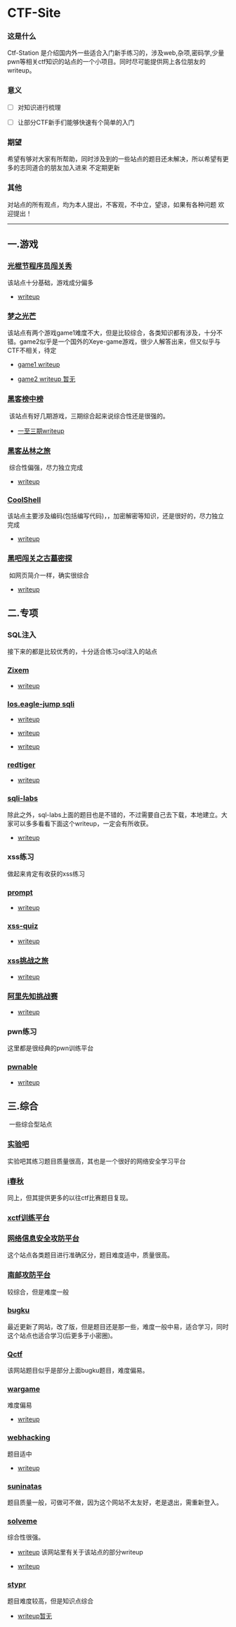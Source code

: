 # CTF-Site

### 这是什么

Ctf-Station 是介绍国内外一些适合入门新手练习的，涉及web,杂项,密码学,少量pwn等相关ctf知识的站点的一个小项目。同时尽可能提供网上各位朋友的writeup。

### 意义

- [ ] 对知识进行梳理


- [ ] 让部分CTF新手们能够快速有个简单的入门

### 期望

希望有够对大家有所帮助，同时涉及到的一些站点的题目还未解决，所以希望有更多的志同道合的朋友加入进来  不定期更新

### 其他

对站点的所有观点，均为本人提出，不客观，不中立，望谅，如果有各种问题 欢迎提出！
<!-- more -->
---

## 一.游戏

### [光棍节程序员闯关秀](https://1111.segmentfault.com/)

  该站点十分基础，游戏成分偏多

  + [writeup](https://www.cnblogs.com/bk-sl/p/6150649.html)

### [梦之光芒](http://monyer.com/game/)

​   该站点有两个游戏game1难度不大，但是比较综合，各类知识都有涉及，十分不错。game2似乎是一个国外的Xeye-game游戏，很少人解答出来，但又似乎与CTF不相关，待定

  + [game1 writeup](http://blog.sina.com.cn/s/blog_e9e8d5e80101jnxs.html)

  + [game2 writeup 暂无](#)
 
### [黑客榜中榜](http://www.cn-hack.cn/site/uu0708.html)

​	  该站点有好几期游戏，三期综合起来说综合性还是很强的。

  + [一至三期writeup](http://blog.csdn.net/u014015972/article/details/50896243)

### [黑客丛林之旅](http://www.fj543.com/hack/)

​	  综合性偏强，尽力独立完成

  + [writeup](http://www.atomsec.org/%E6%B8%B8%E6%88%8F/%E9%BB%91%E5%AE%A2%E4%B8%9B%E6%9E%97%E4%B9%8B%E6%97%85%E9%80%9A%E5%85%B3%E6%94%BB%E7%95%A5/)

### [CoolShell](http://fun.coolshell.cn/)

​	该站点主要涉及编码(包括编写代码)，，加密解密等知识，还是很好的，尽力独立完成

  + [writeup](https://www.cnblogs.com/lurongkai/p/coolshell_puzzle_guides.html)

###  [黑吧闯关之古墓密探](http://hkyx.myhack58.com/)

​	  如网页简介一样，确实很综合

  + [writeup](http://blog.csdn.net/a200710716/article/details/51181736)

## 二.专项

### SQL注入

  接下来的都是比较优秀的，十分适合练习sql注入的站点

### [Zixem](http://www.zixem.altervista.org/SQLi/)

  + [writeup](https://qteams.wordpress.com/2017/06/17/write-up-zixem-sqli/)

### [los.eagle-jump sqli](http://los.eagle-jump.org/)

  + [writeup](http://myndtt.com/2017/10/26/%E5%87%A0%E9%81%93sqli/)

  + [writeup](http://blog.naver.com/PostView.nhn?blogId=pushesp&logNo=220924194411&redirect=Dlog&widgetTypeCall=true)

  + [writeup](http://kb.hitcon.org/post/159632257892/loseagle-jumpsql-injection%E7%B6%B2%E7%AB%99%E7%B7%B4%E7%BF%92%E4%BB%8B%E7%B4%B9)

### [redtiger](http://redtiger.labs.overthewire.org/)

  + [writeup](https://blog.spoock.com/2016/07/25/redtiger-writeup/)

### [sqli-labs](https://github.com/Audi-1/sqli-labs)

​		除此之外，sql-labs上面的题目也是不错的，不过需要自己去下载，本地建立。大家可以多多看看下面这个writeup，一定会有所收获。

  + [writeup](https://www.cnblogs.com/lcamry/p/5763169.html)

### xss练习

  做起来肯定有收获的xss练习

### [prompt](http://prompt.ml/0)

  + [writeup](http://heartsky.info/2016/07/11/prompt-1-writeup/)

### [xss-quiz](http://xss-quiz.int21h.jp/)

  + [writeup](http://blog.csdn.net/emaste_r/article/details/16988167)

### [xss挑战之旅](http://47.94.13.75/test/)

  + [writeup](https://www.cnblogs.com/r00tuser/p/7407459.html)

### [阿里先知挑战赛](#)

  + [writeup](http://www.cnblogs.com/iamstudy/articles/Xss_Challenge_Unexploitable_Wp.html)

### pwn练习

  这里都是很经典的pwn训练平台

### [pwnable](http://pwnable.kr/)

  + [writeup](https://github.com/b09780978/pwnable.kr-write-up)

## 三.综合

​	一些综合型站点

### [实验吧](http://www.shiyanbar.com/ctf/practice)

  实验吧其练习题目质量很高，其也是一个很好的网络安全学习平台
  
### [i春秋](https://www.ichunqiu.com/competition)

  同上，但其提供更多的以往ctf比赛题目复现。
  
### [xctf训练平台](http://oj.xctf.org.cn/web/login/?next=/)

### [网络信息安全攻防平台](http://hackinglab.cn/)

  这个站点各类题目进行准确区分，题目难度适中，质量很高。
  
### [南邮攻防平台](http://ctf.nuptsast.com)

  较综合，但是难度一般
  
### [bugku](http://ctf.bugku.com/challenges)

  最近更新了网站，改了版，但是题目还是那一些，难度一般中易，适合学习，同时这个站点也适合学习(后更多于小密圈)。
  
### [Qctf](http://ctf.rookiehacker.org/challenges)

  该网站题目似乎是部分上面bugku题目，难度偏易。
  
### [wargame](http://wargame.kr/)

  难度偏易
  
  + [writeup](http://blog.csdn.net/ni9htmar3/article/details/60138370)
  
### [webhacking](http://webhacking.kr/)

  题目适中
  
  + [writeup](http://blog.csdn.net/qq_19876131/article/details/51148227)
  
### [suninatas](http://suninatas.com/main/main.asp)

  题目质量一般，可做可不做，因为这个网站不太友好，老是退出，需重新登入。

### [solveme](http://solveme.peng.kr/)

  综合性很强。

  + [writeup](http://myndtt.github.io) 该网站里有关于该站点的部分writeup

  + [writeup](http://wxzwhubuntu.club:8088/index.php/2017/08/30/solveme-kr/)

### [stypr](https://chall.stypr.com/)
  题目难度较高，但是知识点综合

  + [writeup暂无](#)
